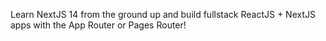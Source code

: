 Learn NextJS 14 from the ground up and build fullstack ReactJS + NextJS apps with the App Router or Pages Router!
